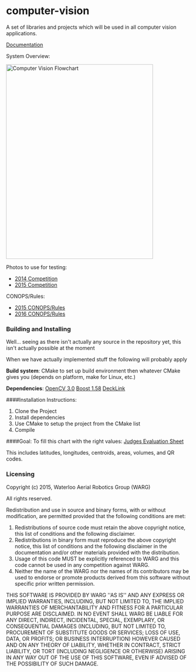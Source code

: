 computer-vision
===============

A set of libraries and projects which will be used in all computer vision applications.

[Documentation](http://uwarg.github.io/computer-vision/html/)


System Overview:
<p><img src="http://i.imgur.com/zt84SZQ.jpg" alt="Computer Vision Flowchart" width="400px" height="530px"></p>

Photos to use for testing:
* [2014 Competition](https://drive.google.com/open?id=0BySpWXvmBM4JWGhrZGk5UWNqNm8&authuser=0)
* [2015 Competition](https://drive.google.com/open?id=0B8ozhZojJMQbfkx4WTlOYnJQV3dKcHFxc0F5c1JkU2FHRzRsM2VVU3VzV3JGeUlZQU9iN00&authuser=1)

CONOPS/Rules:
* [2015 CONOPS/Rules](https://drive.google.com/open?id=0BySpWXvmBM4JajdsemZFb0o2Ukk&authuser=0)
* [2016 CONOPS/Rules](https://drive.google.com/open?id=0BySpWXvmBM4JUnhyaGN0NW5OR1k)

### Building and Installing
Well... seeing as there isn't actually any source in the repository yet, this isn't actually possible at the moment

When we have actually implemented stuff the following will probably apply

**Build system**: CMake to set up build environment then whatever CMake gives you (depends on platform, make for Linux, etc.)

**Dependencies**: 
    [OpenCV 3.0](http://opencv.org/downloads.html)
    [Boost 1.58](http://www.boost.org/users/download/)
    [DeckLink](http://www.blackmagicdesign.com/support/sdks)

####Installation Instructions:
1. Clone the Project
2. Install dependencies
3. Use CMake to setup the project from the CMake list
4. Compile

####Goal:
To fill this chart with the right values:
[Judges Evaluation Sheet](https://drive.google.com/open?id=0B8ozhZojJMQbWTBWaXBiXzBQcFk)

This includes latitudes, longitudes, centroids, areas, volumes, and QR codes.

### Licensing
Copyright (c) 2015, Waterloo Aerial Robotics Group (WARG)

All rights reserved.

Redistribution and use in source and binary forms, with or without
modification, are permitted provided that the following conditions are met:

1. Redistributions of source code must retain the above copyright
   notice, this list of conditions and the following disclaimer.
2. Redistributions in binary form must reproduce the above copyright
   notice, this list of conditions and the following disclaimer in the
   documentation and/or other materials provided with the distribution.
3. Usage of this code MUST be explicitly referenced to WARG and this code 
   cannot be used in any competition against WARG.
4. Neither the name of the WARG nor the names of its contributors may be used 
   to endorse or promote products derived from this software without specific
   prior written permission.

THIS SOFTWARE IS PROVIDED BY WARG ''AS IS'' AND ANY
EXPRESS OR IMPLIED WARRANTIES, INCLUDING, BUT NOT LIMITED TO, THE IMPLIED
WARRANTIES OF MERCHANTABILITY AND FITNESS FOR A PARTICULAR PURPOSE ARE
DISCLAIMED. IN NO EVENT SHALL WARG BE LIABLE FOR ANY
DIRECT, INDIRECT, INCIDENTAL, SPECIAL, EXEMPLARY, OR CONSEQUENTIAL DAMAGES
(INCLUDING, BUT NOT LIMITED TO, PROCUREMENT OF SUBSTITUTE GOODS OR SERVICES;
LOSS OF USE, DATA, OR PROFITS; OR BUSINESS INTERRUPTION) HOWEVER CAUSED AND
ON ANY THEORY OF LIABILITY, WHETHER IN CONTRACT, STRICT LIABILITY, OR TORT
(INCLUDING NEGLIGENCE OR OTHERWISE) ARISING IN ANY WAY OUT OF THE USE OF THIS
SOFTWARE, EVEN IF ADVISED OF THE POSSIBILITY OF SUCH DAMAGE.

